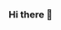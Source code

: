 ### Hi there 👋

<!--
**MaruAnish21/MaruAnish21** is a ✨ _special_ ✨ repository because its `README.md` (this file) appears on your GitHub profile.

Here are some ideas to get you started:

- 🔭 I’m currently working on myself as well as java & python .
- 🌱 I’m currently learning  python 
- 👯 I’m looking to collaborate on myself 
- 🤔 I’m looking for help with building apps using python api's 
- 💬 Ask me about ...
- 📫 How to reach me: you can mail me.
- 😄 Pronouns: ...
- ⚡ Fun fact: 
-->
